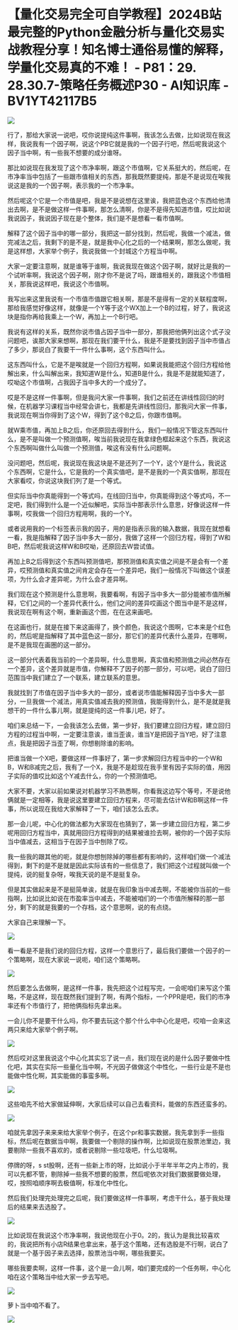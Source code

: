 # 【量化交易完全可自学教程】2024B站最完整的Python金融分析与量化交易实战教程分享！知名博士通俗易懂的解释，学量化交易真的不难！ - P81：29. 28.30.7-策略任务概述P30 - AI知识库 - BV1YT42117B5

![](img/cbf0de0fb64124ddf2dcc1bb04adfe69_0.png)

行了，那给大家说一说吧，哎你说提纯这件事啊，我该怎么去做，比如说现在我这样，我说我有一个因子啊，说这个PB它就是我的一个因子行吧，然后呢我说这个因子当中啊，有一些我不想要的成分谁呀。

那比如说现在我发现了这个市净率啊，跟这个市值啊，它关系挺大的，然后呢，在市净率当中包括了一些跟市值相关的东西，那我既然要提纯，那是不是说现在唉我说这是我的一个因子啊，表示我的一个市净率。

然后呢这个它是一个市值是吧，我是不是说想在这里诶，我把蓝色这个东西给他清出去啊，是不是做这样一件事啊，那怎么清啊，你是不是得先知道市值，哎比如说我说因子，我说因子现在是个整体，我们是不是想看一看市值啊。

解释了这个因子当中的哪一部分，我把这一部分找到，然后呢，我做一个减法，做完减法之后，我剩下的是不是，就是我中心化之后的一个结果啊，那怎么做呢，我是这样想，大家举个例子，我说我做一个封城这个方程当中啊。

大家一定要注意啊，就是谁等于谁啊，我说我现在做这个因子啊，就好比是我的一个试听率啊，我说这个因子啊，刚才你不是说了吗，跟谁相关的，跟我这个市值相关，那我说这样吧，我说这个市值啊。

我写出来这里我说有一个市值市值跟它相关啊，那是不是得有一定的关联程度啊，那给我感觉好像这样，就像是一个Y等于这个WX加上一个B的过程，好了，我说这块是指你再给我乘上一个W，再加上一个B行吧。

我说有这样的关系，既然你说市值占因子当中一部分，那我把他俩列出这个式子没问题吧，诶那大家来想啊，那现在我们要干什么，我是不是要找到因子当中市值占了多少，那说白了我要干一件什么事啊，这个东西叫什么。

这东西叫什么，它是不是唉就是一个回归方程啊，如果说我能把这个回归方程给他解出来，什么叫解出来，我知道W是什么，知道B是什么，我是不是就能知道了，哎呦这个市值啊，占我因子当中多大的一个成分了。

哎是不是这样一件事啊，但是我问大家一件事啊，我们之前还在讲线性回归的时候，在机器学习课程当中经常会讲七，我都是先讲线性回归，那我问大家一件事，我说现在啊当你得到了这个W，得到了这个B之后，你跟市值啊。

就W乘市值，再加上B之后，你还原回去得到什么，我们一般情况下管这东西叫什么，是不是叫做一个预测值啊，唉当前我说现在我拿绿色框起来这个东西，我说这个东西啊叫做什么叫做一个预测值，唉这有没有什么问题啊。

没问题吧，然后呢，我说现在我这块是不是还列了一个Y，这个Y是什么，我说这个东西啊，它是什么，它是我的一个真实值吧，是不是我的一个真实值啊，那现在大家看哎，你说这块我们列了是一个等式。

但实际当中你真能得到一个等式吗，在线回归当中，你真能得到这个等式吗，不一定吧，我们得到什么是一个近似解吧，实际当中那表示什么意思，好像说这样一件事啊，哎我做一个回归方程用啊，我的一个Y。

或者说用我的一个标签表示我的因子，用的是指表示我的输入数据，我现在就想看一看，我是指解释了因子当中多大一部分，我做了这样一个回归方程，得到了W和B吧，然后呢我说这样W和B哎呦，还原回去W尝试值。

再加上B之后得到这个东西叫预测值吧，那预测值和真实值之间是不是会有一个差异，哎预测值和真实值之间肯定会存在一个差异吧，我们一般情况下叫做这个误差项，为什么会才差异呢，为什么会才差异啊。

我们现在这个预测是什么意思啊，我要看啊，有因子当中多大一部分能被市值所解释，它们之间的一个差异代表什么，他们之间的差异哎画这个图当中是不是这样，我说现在啊有这个啊，重新画这个图，在在这来画吧。

在这画也行，就是在接下来这画得了，换个颜色，我说这个图啊，它本来是个红色的，然后呢是指解释了其中蓝色这一部分，那它们的差异代表什么差异，在哪啊，是不是我现在画圈的这一部分。

这一部分代表着我当前的一个差异啊，什么意思啊，真实值和预测值之间必然存在一个差异，这个差异就是市值，你解释不了因子的那一部分，可以吧，说白了回归范围当中我们建立了一个联系，建立联系的意思。

我就找到了市值在因子当中多大的一部分，或者说市值能解释因子当中多大一部分，一旦我做一个减法，用真实值减去我的预测值，我能得到什么，是不是就是我想干的一件什么事儿啊，就是提纯的这一件事儿吧，好了。

咱们来总结一下，一会我该怎么去做，第一步好，我们要建立回归方程，建立回归方程的过程当中啊，一定要注意诶，谁当歪诶，谁当Y是把因子当Y吧，好了注意点，我是把因子当歪了啊，你想剔除谁的影响。

把谁当做一个X吧，要做这样一件事好了，第一步求解回归方程当中的一个W和B，W和B减完之后，我有了一个X，我是不是趁现在我手里有因子实际的值，用因子实际的值哎比如这个Y减去什么，你的一个预测值吧。

大家不要，大家以前如果说对机器学习不熟悉啊，你看我这边写个等号，不是说他俩就是一定相等，我是说这里要建立回归方程来，尽可能去估计W和B啊这样一件事，所以说现在我给大家解释了一下，咱们该怎么去求。

那一会儿呢，中心化的做法都为大家现在也猜到了，第一步建立回归方程，第二步呢用回归方程当中，真就用回归方程得到的结果被谁捡去啊，被你的一个因子实际当中值减去，这相当于在因子当中刨除了哎。

我一些我的跟其他的呃，就是你想刨除掉的哪些都有影响的，这样咱们做一个减法得到，剩下的是不是就是因此实际该有的一些信息了，我们把这个过程就叫做一个提纯，说的挺复杂呀，唉我天说的是不是挺复杂。

但是其实做起来是不是挺简单诶，就是在我印象当中减去啊，不能被你当前的一些指啊，比如说比如说在市盈率当中减去，不能被咱们的一个市值所解释的那一部分，剩下的就是我要的一个存档，这个意思啊，说的有点绕。

大家自己来理解一下。

![](img/cbf0de0fb64124ddf2dcc1bb04adfe69_2.png)

看一看是不是我们说的回归方程，这样一个意思行了，最后我们要做一个因子的一个策略啊，现在大家说一说呃，咱们这个策略啊。



![](img/cbf0de0fb64124ddf2dcc1bb04adfe69_4.png)

然后要怎么去做啊，是这样一件事，我先把这个过程写完，一会呢咱们来写这个策略，不是这样，现在既然我们提到了啊，有两个指标，一个PPR是吧，我们的市净率还有个市值行了，把他俩指标先拿出来。

一会儿你不是要干什么吗，你不要去玩这个那个什么中中心化是吧，哎咱一会来这两只来给大家举个例子啊。

![](img/cbf0de0fb64124ddf2dcc1bb04adfe69_6.png)

然后哎对这里我说这个中心化其实忘了说一点，我们现在说的是什么因子要做中性化吧，其实在实际一些量化当中啊，不光因子做做这个中性化，一些行业是不是也能做中性化啊，其实能做的事蛮多啊。



![](img/cbf0de0fb64124ddf2dcc1bb04adfe69_8.png)

这些咱先不给大家做延伸啊，大家后续可以自己去看资料，能做的东西还蛮多的。

![](img/cbf0de0fb64124ddf2dcc1bb04adfe69_10.png)

咱就先拿因子来来来给大家举个例子，在这个pr和事实数据，我先拿到手一些指标，然后呢在数据当中啊，我要做一个剔除的操作啊，比如说现在股票池里边，我要剔除一些我不喜欢的，或者说剔除一些垃圾吧，什么垃圾啊。

停牌的呀，s st股啊，还有一些新上市的呀，比如说小于半年半年之内上市的，我可以先都不管，剔除掉一些我不想要的股票，然后呢依次对我们数据要做处理，哎，按照咱顺序啊去极值啊，标准化中性化。

然后我们处理完处理完之后呢，我们要做这样一件事啊，考虑干什么，基于我处理后的结果来去选股了。

![](img/cbf0de0fb64124ddf2dcc1bb04adfe69_12.png)

比如说现在我说这个市净率啊，我说他现在小于0。2的，我认为是我比较喜欢的，我说把所有小店R结果也拿出来，基于这个策略，还有选股是不行啊，说白了就是一个基于因子来去选择，股票池当中啊，哪些我要买。

哪些我要卖啊，这样一件事，这个是一会儿啊，咱们要完成的一个任务啊，中心化咱在这个策略当中给大家一步去写吧。



![](img/cbf0de0fb64124ddf2dcc1bb04adfe69_14.png)

萝卜当中咱不看了。

![](img/cbf0de0fb64124ddf2dcc1bb04adfe69_16.png)
